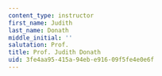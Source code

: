 ```yaml
---
content_type: instructor
first_name: Judith
last_name: Donath
middle_initial: ''
salutation: Prof.
title: Prof. Judith Donath
uid: 3fe4aa95-415a-94eb-e916-09f5fe4e0e6f
---
```

